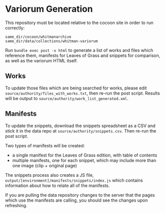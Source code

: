 # Variorum Generation

This repository must be located relative to the cocoon site in order to run correctly:

```
same_dir/cocoon/whitmanarchive
same_dir/data/collections/whitman-variorum
```

Run `bundle exec post -x html` to generate a list of works and files which reference them, manifests for Leaves of Grass and snippets for comparison, as well as the variorum HTML itself.

## Works

To update those files which are being searched for works, please edit `source/authority/files_with_works.txt`, then re-run the post script. Results will be output to `source/authority/work_list_generated.xml`.

## Manifests

To update the snippets, download the snippets spreadsheet as a CSV and stick it in the data repo at `source/authority/snippets.csv`. Then re-run the post script.

Two types of manifests will be created:

- a single manifest for the Leaves of Grass edition, with table of contents
- multiple manifests, one for each snippet, which may include more than one image (clip + original page)

The snippets process also creates a JS file, `output/[environment]/manifests/snippets/index.js` which contains information about how to relate all of the manifests.

If you are pulling the data repository changes to the server that the pages which use the manifests are calling, you should see the changes upon refreshing.
